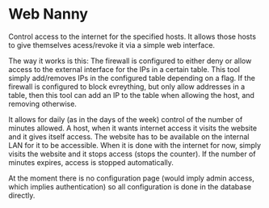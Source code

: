 Web Nanny
================
Control access to the internet for the specified hosts. It allows those hosts to give themselves acess/revoke it via a simple web interface.

The way it works is this:
The firewall is configured to either deny or allow access to the external interface for the IPs in a certain table. 
This tool simply add/removes IPs in the configured table depending on a flag. If the firewall is configured to block evreything, 
but only allow addresses in a table, then this tool can add an IP to the table when allowing the host, and removing otherwise.

It allows for daily (as in the days of the week) control of the number of minutes allowed. A host, when it wants internet access it visits the website and it gives itself access. The website has to be available on the internal LAN for it to be accessible.
When it is done with the internet for now, simply visits the website and it stops access (stops the counter). If the number of minutes expires, access is stopped automatically.

At the moment there is no configuration page (would imply admin access, which implies authentication) so all configuration is done in the database directly.


